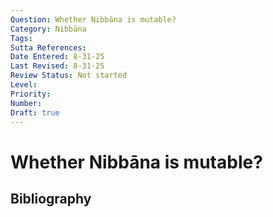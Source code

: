 ```yaml
---
Question: Whether Nibbāna is mutable?
Category: Nibbāna
Tags: 
Sutta References: 
Date Entered: 8-31-25
Last Revised: 8-31-25
Review Status: Not started
Level: 
Priority: 
Number: 
Draft: true
---
```


# Whether Nibbāna is mutable?

## Bibliography

<!-- 

Notes:



 -->